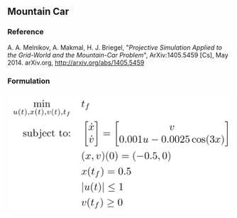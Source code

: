 ## Mountain Car

### Reference
A. A. Melnikov, A. Makmal, H. J. Briegel, "*Projective Simulation Applied to the Grid-World and the Mountain-Car Problem*", ArXiv:1405.5459 [Cs], May 2014. arXiv.org, http://arxiv.org/abs/1405.5459

### Formulation
![formulation](assets/formulation.svg)

<!-- ### Solution -->